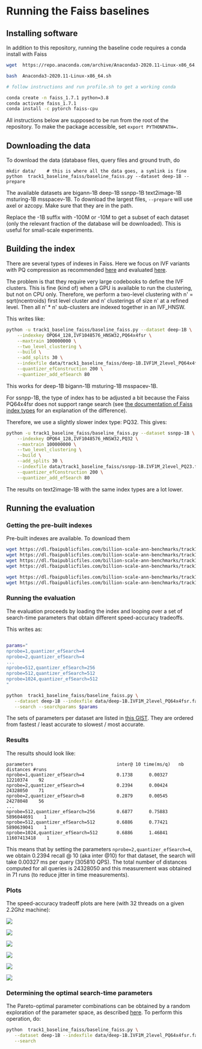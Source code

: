 # Running the Faiss baselines 

## Installing software 

In addition to this repository, running the baseline code requires a conda install with Faiss

```bash
wget  https://repo.anaconda.com/archive/Anaconda3-2020.11-Linux-x86_64.sh

bash  Anaconda3-2020.11-Linux-x86_64.sh

# follow instructions and run profile.sh to get a working conda

conda create -n faiss_1.7.1 python=3.8
conda activate faiss_1.7.1
conda install -c pytorch faiss-cpu
```

All instructions below are supposed to be run from the root of the repository. 
To make the package accessible, set `export PYTHONPATH=.`

## Downloading the data 

To download the data (database files, query files and ground truth, do 
```
mkdir data/    # this is where all the data goes, a symlink is fine
python  track1_baseline_faiss/baseline_faiss.py --dataset deep-1B --prepare
```
The available datasets are bigann-1B deep-1B ssnpp-1B text2image-1B msturing-1B msspacev-1B. 
To download the largest files, `--prepare` will use axel or azcopy. Make sure that they are in the path.

Replace the -1B suffix with -100M or -10M to get a subset of each dataset (only the relevant fraction of the database will be downloaded). 
This is useful for small-scale experiments.

## Building the index 

There are several types of indexes in Faiss. 
Here we focus on IVF variants with PQ compression as recommended [here](https://github.com/facebookresearch/faiss/wiki/Guidelines-to-choose-an-index#if-100m---1b-ivf1048576_hnsw32) and evaluated [here](https://github.com/facebookresearch/faiss/wiki/Indexing-1G-vectors#1b-datasets). 

The problem is that they require very large codebooks to define the IVF clusters. 
This is fine (kind of) when a GPU is available to run the clustering, but not on CPU only. 
Therefore, we perform a two-level clustering with n' = sqrt(ncentroids) first level cluster and n' clusterings of size n' at a refined level. 
Then all n' * n' sub-clusters are indexed together in an IVF_HNSW.

This writes like: 

```bash
python -u track1_baseline_faiss/baseline_faiss.py --dataset deep-1B \
    --indexkey OPQ64_128,IVF1048576_HNSW32,PQ64x4fsr \
    --maxtrain 100000000 \
    --two_level_clustering \
    --build \
    --add_splits 30 \
    --indexfile data/track1_baseline_faiss/deep-1B.IVF1M_2level_PQ64x4fsr.faissindex \
    --quantizer_efConstruction 200 \
    --quantizer_add_efSearch 80 
```

This works for deep-1B bigann-1B msturing-1B msspacev-1B. 

For ssnpp-1B, the type of index has to be adjusted a bit because the Faiss PQ64x4fsr does not support range search (see [the documentation of Faiss index types](https://github.com/facebookresearch/faiss/wiki/The-index-factory#encodings) for an explanation of the difference). 

Therefore, we use a slightly slower index type: PQ32. This gives: 
```bash
python -u track1_baseline_faiss/baseline_faiss.py --dataset ssnpp-1B \
    --indexkey OPQ64_128,IVF1048576_HNSW32,PQ32 \
    --maxtrain 100000000 \
    --two_level_clustering \
    --build \
    --add_splits 30 \
    --indexfile data/track1_baseline_faiss/ssnpp-1B.IVF1M_2level_PQ23.faissindex \
    --quantizer_efConstruction 200 \
    --quantizer_add_efSearch 80 
```

The results on text2image-1B with the same index types are a lot lower. 


## Running the evaluation

### Getting the pre-built indexes 

Pre-built indexes are available. 
To download them 

```bash
wget https://dl.fbaipublicfiles.com/billion-scale-ann-benchmarks/track1_baseline_faiss/deep-1B.IVF1M_2level_PQ64x4fsr.faissindex -P data/
wget https://dl.fbaipublicfiles.com/billion-scale-ann-benchmarks/track1_baseline_faiss/bigann-1B.IVF1M_2level_PQ64x4fsr.faissindex -P data/
wget https://dl.fbaipublicfiles.com/billion-scale-ann-benchmarks/track1_baseline_faiss/msturing-1B.IVF1M_2level_PQ64x4fsr.faissindex -P data/
wget https://dl.fbaipublicfiles.com/billion-scale-ann-benchmarks/track1_baseline_faiss/msspacev-1B.IVF1M_2level_PQ64x4fsr.faissindex -P data/

wget https://dl.fbaipublicfiles.com/billion-scale-ann-benchmarks/track1_baseline_faiss/ssnpp-1B.IVF1M_2level_PQ32.faissindex -P data/
wget https://dl.fbaipublicfiles.com/billion-scale-ann-benchmarks/track1_baseline_faiss/

```


### Running the evaluation




The evaluation proceeds by loading the index and looping over a set of search-time parameters that obtain different speed-accuracy tradeoffs. 

This writes as: 
```bash

params="
nprobe=1,quantizer_efSearch=4
nprobe=2,quantizer_efSearch=4
...
nprobe=512,quantizer_efSearch=256
nprobe=512,quantizer_efSearch=512
nprobe=1024,quantizer_efSearch=512
"

python  track1_baseline_faiss/baseline_faiss.py \
   --dataset deep-1B --indexfile data/deep-1B.IVF1M_2level_PQ64x4fsr.faissindex \
   --search --searchparams $params

```

The sets of parameters per dataset are listed in [this GIST](https://gist.github.com/mdouze/bb71032f0b3bf3cc9bdaa6ff1287c144). 
They are ordered from fastest / least accurate to slowest / most accurate.

### Results 

The results should look like: 

```
parameters                               inter@ 10 time(ms/q)   nb distances #runs
nprobe=1,quantizer_efSearch=4            0.1738      0.00327       12210374    92
nprobe=2,quantizer_efSearch=4            0.2394      0.00424       24328050    71
nprobe=2,quantizer_efSearch=8            0.2879      0.00545       24278048    56
...
nprobe=512,quantizer_efSearch=256        0.6877      0.75883     5896044691    1
nprobe=512,quantizer_efSearch=512        0.6886      0.77421     5890639041    1
nprobe=1024,quantizer_efSearch=512       0.6886      1.46841    11607413418    1
```

This means that by setting the parameters `nprobe=2,quantizer_efSearch=4`, we obtain 0.2394 recall @ 10 (aka inter @10) for that dataset, the search will take  0.00327 ms per query (305810 QPS). 
The total number of distances computed for all queries is 24328050 and this measurement was obtained in 71 runs (to reduce jitter in time measurements).


### Plots

The speed-accuracy tradeoff plots are here (with 32 threads on a given 2.2Ghz machine): 

![](plots/bigann-1B.png)

![](plots/deep-1B.png)

![](plots/msturing-1B.png)

![](plots/msspace-1B.png)

![](plots/ssnpp-1B.png)

![](plots/text2image-1B.png)


### Determining the optimal search-time parameters

The Pareto-optimal parameter combinations can be obtained by a random exploration of the parameter space, as described [here](https://github.com/facebookresearch/faiss/wiki/Index-IO,-cloning-and-hyper-parameter-tuning#auto-tuning-the-runtime-parameters). 
To perform this operation, do:
```bash
python  track1_baseline_faiss/baseline_faiss.py \
   --dataset deep-1B --indexfile data/deep-1B.IVF1M_2level_PQ64x4fsr.faissindex \
   --search 
```

